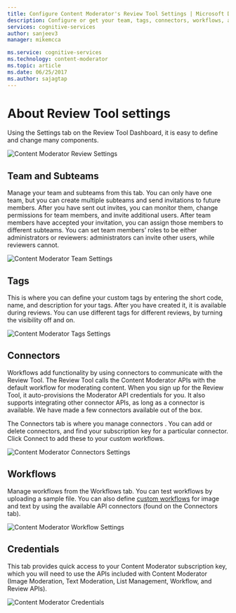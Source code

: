 ```yaml
---
title: Configure Content Moderator's Review Tool Settings | Microsoft Docs
description: Configure or get your team, tags, connectors, workflows, and credentials.
services: cognitive-services
author: sanjeev3
manager: mikemcca

ms.service: cognitive-services
ms.technology: content-moderator
ms.topic: article
ms.date: 06/25/2017
ms.author: sajagtap
---
```


# About Review Tool settings #

Using the Settings tab on the Review Tool Dashboard, it is easy to define and change many components.

![Content Moderator Review Settings](images/settings-1.png)

## Team and Subteams ## 

Manage your team and subteams from this tab. You can only have one team, but you can create multiple subteams  and send invitations to future members. After you have sent out invites, you can monitor them, change permissions for team members, and invite additional users. After team members have accepted your invitation, you can assign those members to different subteams. You can set team members’ roles to be either administrators or reviewers: administrators can invite other users, while reviewers cannot.

![Content Moderator Team Settings](images/settings-2-team.png)

## Tags ##

This is where you can define your custom tags  by entering the short code, name, and description for your tags. After you have created it, it is available during reviews. You can use different tags for different reviews, by turning the visibility off and on.

![Content Moderator Tags Settings](images/settings-3-tags.png)

## Connectors ##

Workflows add functionality by using connectors to communicate with the Review Tool. The Review Tool calls the Content Moderator APIs with the default workflow for moderating content. When you sign up for the Review Tool, it auto-provisions the Moderator API credentials for you.  It also supports integrating other connector APIs, as long as a connector is available. We have made a few connectors available out of the box.

The Connectors tab is where you manage connectors . You can add or delete connectors, and find your subscription key for a particular connector. Click Connect to add these to your custom workflows. 

![Content Moderator Connectors Settings](images/settings-4-connectors.png)

## Workflows ##

Manage workflows from the Workflows tab. You can test workflows by uploading a sample file. You can also define [custom workflows](workflows.md) for image and text by using the available API connectors (found on the Connectors tab). 

![Content Moderator Workflow Settings](images/settings-5-workflows.png)

## Credentials ##

This tab provides quick access to your Content Moderator subscription key, which you will need to use the APIs included with Content Moderator (Image Moderation, Text Moderation, List Management, Workflow, and Review APIs).
 
![Content Moderator Credentials](images/settings-6-credentials.png)
